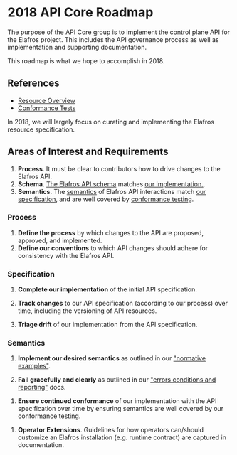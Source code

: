 # 2018 API Core Roadmap

The purpose of the API Core group is to implement the control plane API for the
Elafros project.  This includes the API governance process as well as
implementation and supporting documentation.

This roadmap is what we hope to accomplish in 2018.


## References

* [Resource Overview](../../docs/spec/overview.md)
* [Conformance Tests](../../test/conformance/README.md)

In 2018, we will largely focus on curating and implementing the Elafros resource
specification.

## Areas of Interest and Requirements

1. **Process**.  It must be clear to contributors how to drive changes to the
  Elafros API.
1. **Schema**.  [The Elafros API schema](../../docs/spec/spec.md) matches
  [our implementation.](./ela/).
1. **Semantics**.  The [semantics](../controller/) of Elafros API interactions
  match [our specification](../../docs/spec/normative_examples.md), and are well
  covered by [conformance testing](../../test/conformance/README.md).

<!-- TODO(mattmoor): Should this cover Infrastructure as well? -->

### Process

1. **Define the process** by which changes to the API are proposed, approved,
  and implemented.
1. **Define our conventions** to which API changes should adhere for consistency
  with the Elafros API.

### Specification

1. **Complete our implementation** of the initial API specification.

1. **Track changes** to our API specification (according to our process) over
  time, including the versioning of API resources.

1. **Triage drift** of our implementation from the API specification.

<!-- TODO(mattmoor): Should this include something about webhook validation? -->


### Semantics

1. **Implement our desired semantics** as outlined in our
  ["normative examples"](../../docs/spec/normative_examples.md).

1. **Fail gracefully and clearly** as outlined in our
  ["errors conditions and reporting"](../../docs/spec/errors.md) docs.
<!-- TODO(mattmoor): https://github.com/knative/serving/issues/459 -->

1. **Ensure continued conformance** of our implementation with the API
  specification over time by ensuring semantics are well covered by our
  conformance testing.
<!-- TODO(mattmoor): https://github.com/knative/serving/issues/234 -->
<!-- TODO(mattmoor): https://github.com/knative/serving/issues/492 -->

1. **Operator Extensions**.  Guidelines for how operators can/should customize
an Elafros installation (e.g. runtime contract) are captured in documentation.

<!-- ## What We Are Not Doing -->

